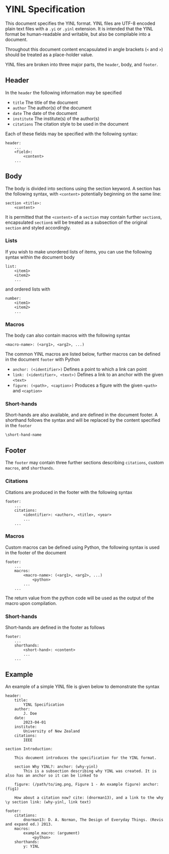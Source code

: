 # YINL Specification

This document specifies the YINL format. YINL files are UTF-8 encoded plain text files with a `.yi` or `.yinl` extension. It is intended that the YINL format be human-readable and writable, but also be compilable into a document. 

Throughout this document content encapsulated in angle brackets (`<` and `>`) should be treated as a place-holder value.

YINL files are broken into three major parts, the `header`, body, and `footer`. 

## Header

In the `header` the following information may be specified

- `title` The title of the document
- `author` The author(s) of the document
- `date` The date of the document
- `institute` The institute(s) of the author(s)
- `citations` The citation style to be used in the document

Each of these fields may be specified with the following syntax:

```
header:
    ...
    <field>:
        <content>
    ...
```

## Body

The body is divided into sections using the section keyword. A section has the following syntax, with `<content>` potentially beginning on the same line:

```
section <title>:
    <content>
```

It is permitted that the `<content>` of a `section` may contain further `section`s, encapsulated `section`s will be treated as a subsection of the original `section` and styled accordingly.

### Lists

If you wish to make unordered lists of items, you can use the following syntax within the document body

```
list:
    <item1>
    <item2>
    ...
```

and ordered lists with

```
number:
    <item1>
    <item2>
    ...
```

### Macros

The body can also contain macros with the following syntax

```
<macro-name>: (<arg1>, <arg2>, ...)
```

The common YINL macros are listed below, further macros can be defined in the document `footer` with Python

- `anchor: (<identifier>)` Defines a point to which a link can point
- `link: (<identifier>, <text>)` Defines a link to an anchor with the given `<text>`
- `figure: (<path>, <caption>)` Produces a figure with the given `<path>` and `<caption>`

### Short-hands

Short-hands are also available, and are defined in the document footer. A shorthand follows the syntax and will be replaced by the content specified in the `footer`

```
\short-hand-name
```

## Footer

The `footer` may contain three further sections describing `citations`, custom `macros`, and `shorthands`. 

### Citations

Citations are produced in the footer with the following syntax

```
footer:
    ...
    citations:
        <identifier>: <author>, <title>, <year>
        ...
    ...
```

### Macros

Custom macros can be defined using Python, the following syntax is used in the footer of the document

```
footer:
    ...
    macros:
        <macro-name>: (<arg1>, <arg2>, ...)
            <python>
        ...
    ...
```

The return value from the python code will be used as the output of the macro upon compilation.

### Short-hands

Short-hands are defined in the footer as follows

```
footer:
    ...
    shorthands:
        <short-hand>: <content>
        ...
    ...
```

## Example

An example of a simple YINL file is given below to demonstrate the syntax

```
header:
    title:
        YINL Specification
    author:
        J. Doe
    date:
        2023-04-01
    institute:
        University of New Zealand
    citations:
        IEEE

section Introduction:

    This document introduces the specification for the YINL format.

    section Why YINL?: anchor: (why-yinl)
        This is a subsection describing why YINL was created. It is also has an anchor so it can be linked to

    figure: (/path/to/img.png, Figure 1 - An example figure) anchor: (fig1)

    How about a citation now? cite: (dnorman13), and a link to the why \y section link: (why-yinl, link text)

footer:
    citations:
        dnorman13: D. A. Norman, The Design of Everyday Things. (Revis and expand ed.) 2013.
    macros:
        example_macro: (argument)
            <python>
    shorthands:
        y: YINL
```